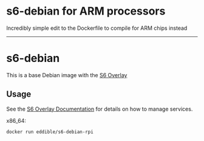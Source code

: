 # s6-debian for ARM processors
Incredibly simple edit to the Dockerfile to compile for ARM chips instead

---

# s6-debian

This is a base Debian image with the [S6 Overlay](https://github.com/just-containers/s6-overlay)

## Usage

See the [S6 Overlay Documentation](https://github.com/just-containers/s6-overlay) for details on how to manage services.

x86_64:

```shell
docker run eddible/s6-debian-rpi
```
